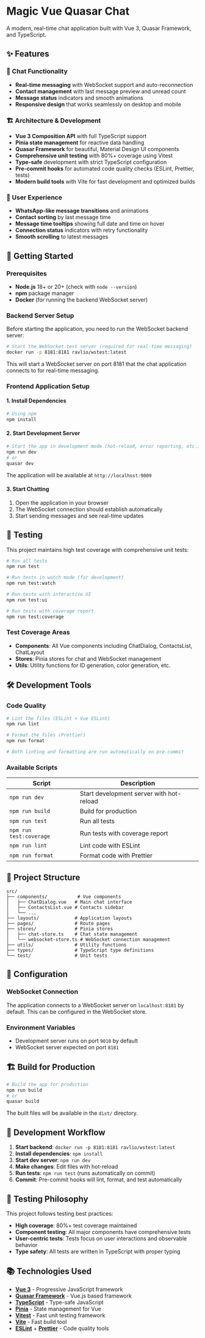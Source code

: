 # Magic Vue Quasar Chat

A modern, real-time chat application built with Vue 3, Quasar Framework, and TypeScript.

## ✨ Features

### 💬 Chat Functionality

- **Real-time messaging** with WebSocket support and auto-reconnection
- **Contact management** with last message preview and unread count
- **Message status** indicators and smooth animations
- **Responsive design** that works seamlessly on desktop and mobile

### 🏗️ Architecture & Development

- **Vue 3 Composition API** with full TypeScript support
- **Pinia state management** for reactive data handling
- **Quasar Framework** for beautiful, Material Design UI components
- **Comprehensive unit testing** with 80%+ coverage using Vitest
- **Type-safe** development with strict TypeScript configuration
- **Pre-commit hooks** for automated code quality checks (ESLint, Prettier, tests)
- **Modern build tools** with Vite for fast development and optimized builds

### 🎨 User Experience

- **WhatsApp-like message transitions** and animations
- **Contact sorting** by last message time
- **Message time tooltips** showing full date and time on hover
- **Connection status** indicators with retry functionality
- **Smooth scrolling** to latest messages

## 🚀 Getting Started

### Prerequisites

- **Node.js** 18+ or 20+ (check with `node --version`)
- **npm** package manager
- **Docker** (for running the backend WebSocket server)

### Backend Server Setup

Before starting the application, you need to run the WebSocket backend server:

```bash
# Start the WebSocket test server (required for real-time messaging)
docker run -p 8181:8181 ravlio/wstest:latest
```

This will start a WebSocket server on port 8181 that the chat application connects to for real-time messaging.

### Frontend Application Setup

#### 1. Install Dependencies

```bash
# Using npm
npm install
```

#### 2. Start Development Server

```bash
# Start the app in development mode (hot-reload, error reporting, etc.)
npm run dev
# or
quasar dev
```

The application will be available at `http://localhost:9009`

#### 3. Start Chatting

1. Open the application in your browser
2. The WebSocket connection should establish automatically
3. Start sending messages and see real-time updates

## 🧪 Testing

This project maintains high test coverage with comprehensive unit tests:

```bash
# Run all tests
npm run test

# Run tests in watch mode (for development)
npm run test:watch

# Run tests with interactive UI
npm run test:ui

# Run tests with coverage report
npm run test:coverage
```

### Test Coverage Areas

- **Components**: All Vue components including ChatDialog, ContactsList, ChatLayout
- **Stores**: Pinia stores for chat and WebSocket management
- **Utils**: Utility functions for ID generation, color generation, etc.

## 🛠️ Development Tools

### Code Quality

```bash
# Lint the files (ESLint + Vue ESLint)
npm run lint

# Format the files (Prettier)
npm run format

# Both linting and formatting are run automatically on pre-commit
```

### Available Scripts

| Script                  | Description                              |
| ----------------------- | ---------------------------------------- |
| `npm run dev`           | Start development server with hot-reload |
| `npm run build`         | Build for production                     |
| `npm run test`          | Run all tests                            |
| `npm run test:coverage` | Run tests with coverage report           |
| `npm run lint`          | Lint code with ESLint                    |
| `npm run format`        | Format code with Prettier                |

## 📁 Project Structure

```
src/
├── components/           # Vue components
│   ├── ChatDialog.vue   # Main chat interface
│   ├── ContactsList.vue # Contacts sidebar
│   └── ...
├── layouts/             # Application layouts
├── pages/               # Route pages
├── stores/              # Pinia stores
│   ├── chat-store.ts    # Chat state management
│   └── websocket-store.ts # WebSocket connection management
├── utils/               # Utility functions
├── types/               # TypeScript type definitions
└── test/                # Unit tests
```

## 🔧 Configuration

### WebSocket Connection

The application connects to a WebSocket server on `localhost:8181` by default. This can be configured in the WebSocket store.

### Environment Variables

- Development server runs on port `9010` by default
- WebSocket server expected on port `8181`

## 🏗️ Build for Production

```bash
# Build the app for production
npm run build
# or
quasar build
```

The built files will be available in the `dist/` directory.

## 🤝 Development Workflow

1. **Start backend**: `docker run -p 8181:8181 ravlio/wstest:latest`
2. **Install dependencies**: `npm install`
3. **Start dev server**: `npm run dev`
4. **Make changes**: Edit files with hot-reload
5. **Run tests**: `npm run test` (runs automatically on commit)
6. **Commit**: Pre-commit hooks will lint, format, and test automatically

## 🧪 Testing Philosophy

This project follows testing best practices:

- **High coverage**: 80%+ test coverage maintained
- **Component testing**: All major components have comprehensive tests
- **User-centric tests**: Tests focus on user interactions and observable behavior
- **Type safety**: All tests are written in TypeScript with proper typing

## 📚 Technologies Used

- **[Vue 3](https://vuejs.org/)** - Progressive JavaScript framework
- **[Quasar Framework](https://quasar.dev/)** - Vue.js based framework
- **[TypeScript](https://www.typescriptlang.org/)** - Type-safe JavaScript
- **[Pinia](https://pinia.vuejs.org/)** - State management for Vue
- **[Vitest](https://vitest.dev/)** - Fast unit testing framework
- **[Vite](https://vitejs.dev/)** - Fast build tool
- **[ESLint](https://eslint.org/)** + **[Prettier](https://prettier.io/)** - Code quality tools
